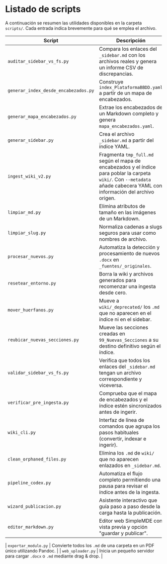 # Listado de scripts

A continuación se resumen las utilidades disponibles en la carpeta `scripts/`. Cada entrada indica brevemente para qué se emplea el archivo.

| Script | Descripción |
| ------ | ----------- |
| `auditar_sidebar_vs_fs.py` | Compara los enlaces del `_sidebar.md` con los archivos reales y genera un informe CSV de discrepancias. |
| `generar_index_desde_encabezados.py` | Construye `index_PlataformaBBDD.yaml` a partir de un mapa de encabezados. |
| `generar_mapa_encabezados.py` | Extrae los encabezados de un Markdown completo y genera `mapa_encabezados.yaml`. |
| `generar_sidebar.py` | Crea el archivo `_sidebar.md` a partir del índice YAML. |
| `ingest_wiki_v2.py` | Fragmenta `tmp_full.md` según el mapa de encabezados y el índice para poblar la carpeta `wiki/`. Con `--metadata` añade cabecera YAML con información del archivo origen. |
| `limpiar_md.py` | Elimina atributos de tamaño en las imágenes de un Markdown. |
| `limpiar_slug.py` | Normaliza cadenas a slugs seguros para usar como nombres de archivo. |
| `procesar_nuevos.py` | Automatiza la detección y procesamiento de nuevos `.docx` en `_fuentes/_originales`. |
| `resetear_entorno.py` | Borra la wiki y archivos generados para recomenzar una ingesta desde cero. |
| `mover_huerfanos.py` | Mueve a `wiki/_deprecated/` los `.md` que no aparecen en el índice ni en el sidebar. |
| `reubicar_nuevas_secciones.py` | Mueve las secciones creadas en `99_Nuevas_Secciones` a su destino definitivo según el índice. |
| `validar_sidebar_vs_fs.py` | Verifica que todos los enlaces del `_sidebar.md` tengan un archivo correspondiente y viceversa. |
| `verificar_pre_ingesta.py` | Comprueba que el mapa de encabezados y el índice estén sincronizados antes de ingerir. |
| `wiki_cli.py` | Interfaz de línea de comandos que agrupa los pasos habituales (convertir, indexar e ingerir). |
| `clean_orphaned_files.py` | Elimina los `.md` de `wiki/` que no aparecen enlazados en `_sidebar.md`. |
| `pipeline_codex.py` | Automatiza el flujo completo permitiendo una pausa para revisar el índice antes de la ingesta. |
| `wizard_publicacion.py` | Asistente interactivo que guía paso a paso desde la carga hasta la publicación. |
| `editor_markdown.py` | Editor web SimpleMDE con vista previa y opción "guardar y publicar". |

| `exportar_modulo.py` | Convierte todos los `.md` de una carpeta en un PDF único utilizando Pandoc. |
| `web_uploader.py` | Inicia un pequeño servidor para cargar `.docx` o `.md` mediante drag & drop. |
